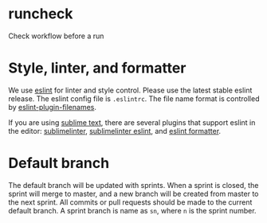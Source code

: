 # runcheck
Check workflow before a run


# Style, linter, and formatter

We use [eslint](http://eslint.org/) for linter and style control. Please use the latest stable eslint release. The eslint config file is `.eslintrc`. The file name format is controlled by [eslint-plugin-filenames](https://github.com/selaux/eslint-plugin-filenames).  

If you are using [sublime text](https://www.sublimetext.com/), there are several plugins that support eslint in the editor: [sublimelinter](http://www.sublimelinter.com/en/latest/), [sublimelinter eslint](https://github.com/roadhump/SublimeLinter-eslint), and [eslint formatter](https://github.com/TheSavior/ESLint-Formatter). 

# Default branch

The default branch will be updated with sprints. When a sprint is closed, the sprint will merge to master, and a new branch will be created from master to the next sprint. All commits or pull requests should be made to the current default branch. A sprint branch is name as `sn`, where `n` is the sprint number. 

